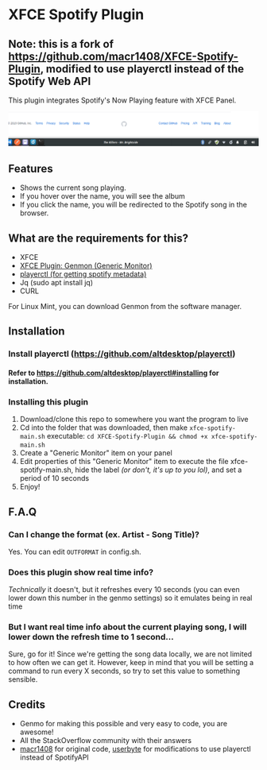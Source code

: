 # XFCE Spotify Plugin
## Note: this is a fork of https://github.com/macr1408/XFCE-Spotify-Plugin, modified to use playerctl instead of the Spotify Web API

This plugin integrates Spotify's Now Playing feature with XFCE Panel.

![example](example.png)

## Features

- Shows the current song playing.
- If you hover over the name, you will see the album
- If you click the name, you will be redirected to the Spotify song in the browser.

## What are the requirements for this?

- XFCE
- [XFCE Plugin: Genmon (Generic Monitor)](https://goodies.xfce.org/projects/panel-plugins/xfce4-genmon-plugin)
- [playerctl (for getting spotify metadata)](https://github.com/altdesktop/playerctl)
- Jq (sudo apt install jq)
- CURL

For Linux Mint, you can download Genmon from the software manager.

## Installation

### Install playerctl (https://github.com/altdesktop/playerctl)
#### Refer to https://github.com/altdesktop/playerctl#installing for installation.

### Installing this plugin
1. Download/clone this repo to somewhere you want the program to live
2. Cd into the folder that was downloaded, then make `xfce-spotify-main.sh` executable: `cd XFCE-Spotify-Plugin && chmod +x xfce-spotify-main.sh`
3. Create a "Generic Monitor" item on your panel
4. Edit properties of this "Generic Monitor" item to execute the file xfce-spotify-main.sh, hide the label *(or don't, it's up to you lol)*, and set a period of 10 seconds
5. Enjoy!

## F.A.Q

### **Can I change the format (ex. Artist - Song Title)?**

Yes. You can edit `OUTFORMAT` in config.sh.

### **Does this plugin show real time info?**

*Technically* it doesn't, but it refreshes every 10 seconds (you can even lower down this number in the genmo settings) so it emulates being in real time

### **But I want real time info about the current playing song, I will lower down the refresh time to 1 second...**

Sure, go for it! Since we're getting the song data locally, we are not limited to how often we can get it. However, keep in mind that you will be setting a command to run every X seconds, so try to set this value to something sensible.

## Credits

- Genmo for making this possible and very easy to code, you are awesome!
- All the StackOverflow community with their answers
- [macr1408](https://github.com/macr1408) for original code, [userbyte](https://github.com/userbyte) for modifications to use playerctl instead of SpotifyAPI